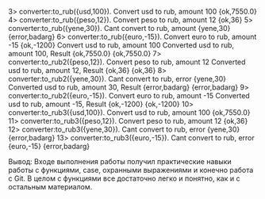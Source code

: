 3> converter:to_rub({usd,100}).
Convert usd to rub, amount 100
{ok,7550.0}
4> converter:to_rub({peso,12}).
Convert peso to rub, amount 12
{ok,36}
5> converter:to_rub({yene,30}).
Cant convert to rub, amount {yene,30}
{error,badarg}
6> converter:to_rub({euro,-15}).
Convert euro to rub, amount -15
{ok,-1200}
Convert usd to rub, amount 100
Converted usd to rub, amount 100, Result {ok,7550.0}
{ok,7550.0}
7> converter:to_rub2({peso,12}).
Convert peso to rub, amount 12
Converted usd to rub, amount 12, Result {ok,36}
{ok,36}
8> converter:to_rub2({yene,30}).
Cant convert to rub, error {yene,30}
Converted usd to rub, amount 30, Result {error,badarg}
{error,badarg}
9> converter:to_rub2({euro,-15}).
Convert euro to rub, amount -15
Converted usd to rub, amount -15, Result {ok,-1200}
{ok,-1200}
10> converter:to_rub3({usd,100}).
Convert usd to rub, amount 100
{ok,7550.0}
11> converter:to_rub3({peso,12}).
Convert peso to rub, amount 12
{ok,36}
12> converter:to_rub3({yene,30}).
Cant convert to rub, error {yene,30}
{error,badarg}
13> converter:to_rub3({euro,-15}).
Cant convert to rub, error {euro,-15}
{error,badarg}

Вывод: Входе выполнения работы получил практические навыки работы с функциями, case, охранными выражениями и конечно работа с Git. В целом с функциями все достаточно легко и понятно, как и с остальным материалом.
